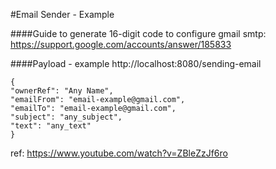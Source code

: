 #Email Sender - Example

####Guide to generate 16-digit code to configure gmail smtp:
https://support.google.com/accounts/answer/185833

####Payload - example 
http://localhost:8080/sending-email
````
{
"ownerRef": "Any Name",
"emailFrom": "email-example@gmail.com",
"emailTo": "email-example@gmail.com",
"subject": "any_subject",
"text": "any_text"
}
````

ref: https://www.youtube.com/watch?v=ZBleZzJf6ro